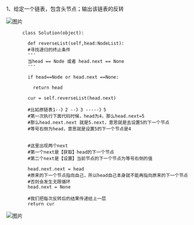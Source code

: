 1、给定一个链表，包含头节点；输出该链表的反转

![图片](https://user-images.githubusercontent.com/38878365/180464937-6bb2afe1-7bfb-44e7-ad7b-e3f241c99b43.png)


          class Solution(object):

            def reverseList(self,head:NodeList):
            #寻找递归的终止条件
            '''
            当head == Node 或者 head.next == None
            '''

            if head==Node or head.next ==None:

              return head

            cur = self.reverseList(head.next)

            #比如原链表1--》2 --》3 -----》5
            #第一次执行下面代码时候，head为4，那么head.next=5
            #那么head.next.next 就是5.next，意思就是去设置5的下一个节点
            #等号右侧为head，意思就是设置5的下一个节点是4


            #这里出现两个next
            #第一个next是【获取】head的下一个节点
            #第二个next是【设置】当前节点的下一个节点为等号右侧的值

            head.next.next = head
            #原来的下一个节点指向自己，所以head自己本身就不能再指向原来的下一个节点
            #否则会发生无限循环
            head.next = None

            #我们把每次反转后的结果传递给上一层
            return cur
![图片](https://user-images.githubusercontent.com/38878365/180638795-31034a6f-61e9-44a9-b67d-2d22a10c8a8e.png)
